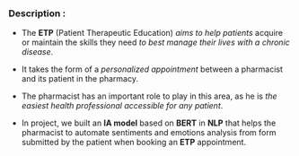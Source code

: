 ### Description :

- The **ETP** (Patient Therapeutic Education) _aims to help patients_ acquire or maintain the skills they need _to best manage their lives with a chronic disease_.

- It takes the form of a _personalized appointment_ between a pharmacist and its patient in the pharmacy.

- The pharmacist has an important role to play in this area, as he is _the easiest health professional accessible for any patient_.

- In project, we built an **IA model** based on **BERT** in **NLP** that helps the pharmacist to automate sentiments and emotions analysis from form submitted by the patient when booking an **ETP** appointment.
